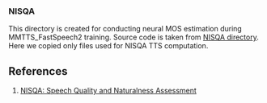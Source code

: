 ### NISQA

This directory is created for conducting neural MOS estimation during MMTTS_FastSpeech2 training. Source code is taken from [NISQA directory](https://github.com/gabrielmittag/NISQA). Here we copied only files used for NISQA TTS computation.

## References
1. [NISQA: Speech Quality and Naturalness Assessment](https://github.com/gabrielmittag/NISQA)
